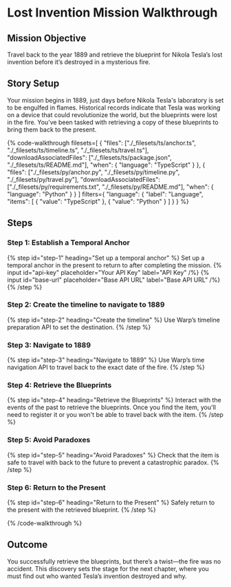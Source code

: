 # Lost Invention Mission Walkthrough

## Mission Objective

Travel back to the year 1889 and retrieve the blueprint for Nikola Tesla’s lost invention before it’s destroyed in a mysterious fire.

## Story Setup

Your mission begins in 1889, just days before Nikola Tesla's laboratory is set to be engulfed in flames. Historical records indicate that Tesla was working on a device that could revolutionize the world, but the blueprints were lost in the fire. You’ve been tasked with retrieving a copy of these blueprints to bring them back to the present.

{% code-walkthrough
  filesets=[
    { 
      "files": ["./_filesets/ts/anchor.ts", "./_filesets/ts/timeline.ts", "./_filesets/ts/travel.ts"],
      "downloadAssociatedFiles": ["./_filesets/ts/package.json", "./_filesets/ts/README.md"],
      "when": { "language": "TypeScript" }
    },
    { 
      "files": ["./_filesets/py/anchor.py", "./_filesets/py/timeline.py", "./_filesets/py/travel.py"],
      "downloadAssociatedFiles": ["./_filesets/py/requirements.txt", "./_filesets/py/README.md"],
      "when": { "language": "Python" }
    }
  ]
  filters={
    "language": {
      "label": "Language",
      "items": [
        { "value": "TypeScript" },
        { "value": "Python" }
      ]
    }
  }
%}

  ## Steps

  ### Step 1: Establish a Temporal Anchor

  {% step id="step-1" heading="Set up a temporal anchor" %}
    Set up a temporal anchor in the present to return to after completing the mission.
    {% input id="api-key" placeholder="Your API Key" label="API Key" /%}
    {% input id="base-url" placeholder="Base API URL" label="Base API URL" /%}
  {% /step %}

  ### Step 2: Create the timeline to navigate to 1889

  {% step id="step-2" heading="Create the timeline" %}
    Use Warp’s timeline preparation API to set the destination.
  {% /step %}

  ### Step 3: Navigate to 1889

  {% step id="step-3" heading="Navigate to 1889" %}
    Use Warp’s time navigation API to travel back to the exact date of the fire.
  {% /step %}

  ### Step 4: Retrieve the Blueprints

  {% step id="step-4" heading="Retrieve the Blueprints" %}
    Interact with the events of the past to retrieve the blueprints. Once you find the item, you'll need to register it or you won't be able to travel back with the item.
  {% /step %}

  ### Step 5: Avoid Paradoxes

  {% step id="step-5" heading="Avoid Paradoxes" %}
    Check that the item is safe to travel with back to the future to prevent a catastrophic paradox.
  {% /step %}

  ### Step 6: Return to the Present

  {% step id="step-6" heading="Return to the Present" %}
    Safely return to the present with the retrieved blueprint.
  {% /step %}

{% /code-walkthrough %}

## Outcome

You successfully retrieve the blueprints, but there’s a twist—the fire was no accident. This discovery sets the stage for the next chapter, where you must find out who wanted Tesla’s invention destroyed and why.
